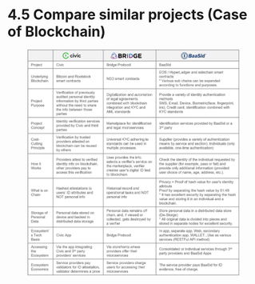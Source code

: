 # 4.5 Compare similar projects (Case of Blockchain)

<figure><img src="../../.gitbook/assets/img23.png" alt=""><figcaption></figcaption></figure>
